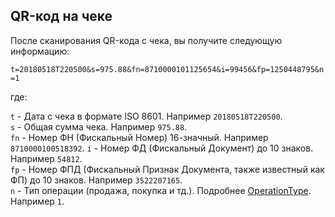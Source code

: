 ## QR-код на чеке

После сканирования QR-кода с чека, вы получите следующую информацию:

`t=20180518T220500&s=975.88&fn=8710000101125654&i=99456&fp=1250448795&n=1`

где:

`t` - Дата с чека в формате ISO 8601. Например `20180518T220500`.  
`s` - Общая сумма чека. Например `975.88`.  
`fn` - Номер ФН (Фискальный Номер) 16-значный. Например `8710000100518392`.
`i` - Номер ФД (Фискальный Документ) до 10 знаков. Например `54812`.  
`fp` - Номер ФПД (Фискальный Признак Документа, также известный как ФП) до 10 знаков. Например `3522207165`.  
`n` - Тип операции (продажа, покупка и тд.). Подробнее [OperationType](./data-model.md#OperationType). Например `1`.
